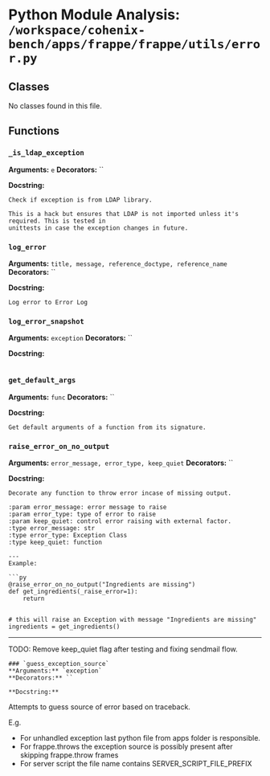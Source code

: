 # Python Module Analysis: `/workspace/cohenix-bench/apps/frappe/frappe/utils/error.py`

## Classes

No classes found in this file.


## Functions

### `_is_ldap_exception`
**Arguments:** `e`
**Decorators:** ``

**Docstring:**
```
Check if exception is from LDAP library.

This is a hack but ensures that LDAP is not imported unless it's required. This is tested in
unittests in case the exception changes in future.
```
### `log_error`
**Arguments:** `title, message, reference_doctype, reference_name`
**Decorators:** ``

**Docstring:**
```
Log error to Error Log
```
### `log_error_snapshot`
**Arguments:** `exception`
**Decorators:** ``

**Docstring:**
```

```
### `get_default_args`
**Arguments:** `func`
**Decorators:** ``

**Docstring:**
```
Get default arguments of a function from its signature.
```
### `raise_error_on_no_output`
**Arguments:** `error_message, error_type, keep_quiet`
**Decorators:** ``

**Docstring:**
```
Decorate any function to throw error incase of missing output.

:param error_message: error message to raise
:param error_type: type of error to raise
:param keep_quiet: control error raising with external factor.
:type error_message: str
:type error_type: Exception Class
:type keep_quiet: function

---
Example:

```py
@raise_error_on_no_output("Ingredients are missing")
def get_ingredients(_raise_error=1):
    return


# this will raise an Exception with message "Ingredients are missing"
ingredients = get_ingredients()
```

---

TODO: Remove keep_quiet flag after testing and fixing sendmail flow.
```
### `guess_exception_source`
**Arguments:** `exception`
**Decorators:** ``

**Docstring:**
```
Attempts to guess source of error based on traceback.

E.g.

- For unhandled exception last python file from apps folder is responsible.
- For frappe.throws the exception source is possibly present after skipping frappe.throw frames
- For server script the file name contains SERVER_SCRIPT_FILE_PREFIX
```

